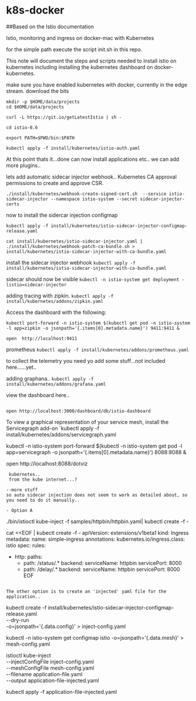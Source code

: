 # k8s-docker

##Based on the Istio documentation


Istio, monitoring and ingress on docker-mac with Kubernetes

for the simple path execute the script init.sh in this repo.

 This note will document the steps and scripts needed to install istio on kubernetes
 including installing the kubernetes dashboard on docker-kubernetes.

 make sure you have enabled kubernetes with docker, currently in the edge stream.
 download the bits

```
mkdir -p $HOME/data/projects
cd $HOME/data/projects

curl -L https://git.io/getLatestIstio | sh -

cd istio-0.6

export PATH=$PWD/bin:$PATH

kubectl apply -f install/kubernetes/istio-auth.yaml
```
 At this point thats it...done
 can now install applications etc..
 we can add more plugins..

 lets add automatic sidecar injector webhook..
 Kubernetes CA approval permissions to create and approve CSR.
```
./install/kubernetes/webhook-create-signed-cert.sh  --service istio-sidecar-injector --namespace istio-system --secret sidecar-injector-certs
```

 now to install the sidercar injection configmap
```
kubectl apply -f install/kubernetes/istio-sidecar-injector-configmap-release.yaml

cat install/kubernetes/istio-sidecar-injector.yaml | ./install/kubernetes/webhook-patch-ca-bundle.sh > install/kubernetes/istio-sidecar-injector-with-ca-bundle.yaml
```
 install the sidecar injector webhook
`kubectl apply -f install/kubernetes/istio-sidecar-injector-with-ca-bundle.yaml`

 sidecar should now be visible
`kubectl -n istio-system get deployment -listio=sidecar-injector`

 adding tracing with zipkin.
`kubectl apply -f install/kubernetes/addons/zipkin.yaml`

 Access the dashboard with the following:
```
kubectl port-forward -n istio-system $(kubectl get pod -n istio-system -l app=zipkin -o jsonpath='{.items[0].metadata.name}') 9411:9411 &

open  http://localhost:9411
```

 prometheus
`kubectl apply -f install/kubernetes/addons/prometheus.yaml`


 to collect the telemetry you need yo add some stuff...not included here......yet..

adding graphana..
`kubectl apply -f install/kubernetes/addons/grafana.yaml`

 view the dashboard here..
```kubectl -n istio-system port-forward $(kubectl -n istio-system get pod -l app=grafana -o jsonpath='{.items[0].metadata.name}') 3000:3000 &

open http://localhost:3000/dashboard/db/istio-dashboard
```
 To view a graphical representation of your service mesh, install the Servicegraph add-on
`kubectl apply -f install/kubernetes/addons/servicegraph.yaml

kubectl -n istio-system port-forward $(kubectl -n istio-system get pod -l app=servicegraph -o jsonpath='{.items[0].metadata.name}') 8088:8088 &   

open http://localhost:8088/dotviz
```
 kubernetes..
 from the kube internet...?

--more stuff
so auto sidecar injection does not seem to work as detailed about, so you need to do it manually..

- Option A
```
./bin/istioctl kube-inject -f samples/httpbin/httpbin.yaml| kubectl create -f -

cat <<EOF | kubectl create -f -
apiVersion: extensions/v1beta1
kind: Ingress
metadata:
  name: simple-ingress
  annotations:
    kubernetes.io/ingress.class: istio
spec:
  rules:
  - http:
      paths:
      - path: /status/.*
        backend:
          serviceName: httpbin
          servicePort: 8000
      - path: /delay/.*
        backend:
          serviceName: httpbin
          servicePort: 8000
EOF
```

The other option is to create an 'injected' yaml file for the application..

```
kubectl create -f install/kubernetes/istio-sidecar-injector-configmap-release.yaml \
    --dry-run \
    -o=jsonpath='{.data.config}' > inject-config.yaml
    
kubectl -n istio-system get configmap istio -o=jsonpath='{.data.mesh}' > mesh-config.yaml

istioctl kube-inject \
    --injectConfigFile inject-config.yaml \
    --meshConfigFile mesh-config.yaml \
    --filename application-file.yaml \
    --output application-file-injected.yaml
    
 kubectl apply -f application-file-injected.yaml    
```

